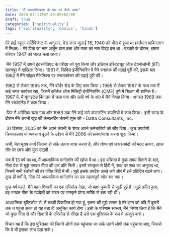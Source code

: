 ```yaml
---
title: "मैं आध्यात्मिकता के पथ पर कैसे आया"
date: 2020-07-11T07:49:09+02:00
draft: true
categories: ['spirituality']
tags: ['spirituality', 'basics', 'hindi']
---
```

मेरे हाई स्कूल सर्टिफिकेट के अनुसार, मेरा जन्म जुलाई 16, 1940 को भीरा में हुआ था (वर्तमान पाकिस्तान में स्थित)। मेरे पिता का नाम अर्जुन दास दत्ता और माता का नाम विद्या दत्त था। बंटवारे के दौरान, हमारा परिवार 1947 को भारत चला आया। 

 मैंने 1957 में अपने इंटरमीडिएट के परीक्षा को पूरा किया और इंडियन इंस्टिट्यूट ऑफ टेक्नोलॉजी (IIT) खरगपुर में दाखिला लिया। 1961 में, सिविल इंजीनियरिंग में मैंने स्नातक की पढ़ाई पूरी की, इसके बाद 1962 में मैंने सॉइल मैकेनिक्स पर स्नातकोत्तर की पढ़ाई पूरी की। 

1962 से लेकर 1965 तक, मैंने बॉर्डर रोड के लिए काम किया। 1965 से लेकर 1967 के मध्य तक मैं कई जगह कार्यरत रहा, जिसमें कॉलेज ऑफ मिलिट्री इंजीनियरिंग (CME) पुणे में शिक्षण भी शामिल है। 1967 में, मैं यूनाइटेड किंगडम में चला गया और उसी वर्ष के अंत में मैंने विवाह किया। अगस्त 1969 तक मैंने स्कॉटलैंड में काम किया। 

 फिर मैं अमेरिका चला गया और 1983 तक मैंने कई सारे कंसलटिंग कंपनियों में काम किया। इसी समय के दौरान मैंने अपनी खुद की कंसलटिंग कंपनी शुरू की - Datta Consultants, Inc.

 31 दिसंबर, 2005 को मैंने अपने कंपनी के शेयर अपने कर्मचारियों को सौंप दिया। कुछ उपयोगी क्रियाकलाप या व्यवसाय ढूंढने के उद्देश्य से मैंने 2006 को भ्रमण/यात्रा करना शुरू किया। 

अभी, मेरा मुख्य कार्य जितना हो सके उतना यात्रा करना है, और योग्य एवं जरूरतमंदों की मदद करना, खास तौर पर छात्र और युवा उद्यमी। 

जब मैं 13 वर्ष का था, मैं आध्यात्मिक मार्गदर्शन की खोज में था। इस प्रक्रिया में कुछ समय बिताने के बाद, गीता प्रेस से मुझे भगवत गीता की एक प्रति मिली। इसमें संस्कृत से हिंदी में, शब्द दर शब्द का अनुवाद था, जिसमें सभी श्लोकों की हर पंक्ति हिंदी में थी। मुझे इसके उपदेश अच्छे लगे और मैं इसे प्रतिदिन पढ़ने लगा। कुछ ही वर्षों में, गीता मेरे आध्यात्मिक मार्गदर्शन का एक महत्वपूर्ण स्रोत बन गया। 

कुछ वर्ष पहले, मैंने बहन शिवानी का एक एपिसोड देखा, जो ब्रह्मा कुमारी से जुड़ी हुई है। मुझे प्रतीत हुआ, वह भगवत गीता के उपदेशों को सरल एवं समझने योग्य तरीके से बता रही थी। 

आध्यात्मिक दृष्टिकोण से, मैं काफी विकसित हो गया हूं, इतना की मुझे लगता है मेरे ज्ञान को यदि मैं दूसरों तक न पहुंचा सका तो यह बड़ा ही अनुचित कार्य होगा। इसी के परिणाम स्वरूप, मैंने निर्णय लिया है कि मैंने जो कुछ गीता से और शिवानी के एपिसोड से सीखा है उसे एक पुस्तिका के रूप में प्रस्तुत करूं। 

विचार यह है कि इस पुस्तिका को जितने लोगों तक पहुंचाया जा सके उतने लोगों तक पहुंचाया जाए, जिससे कि वे भी इसका लाभ उठा सकें। 

